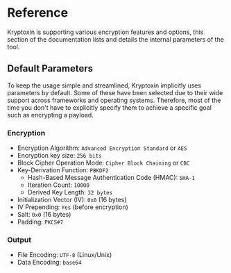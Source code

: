 # Reference

Kryptoxin is supporting various encryption features and options, this section of the documentation lists and details the internal parameters of the tool.

## Default Parameters

To keep the usage simple and streamlined, Kryptoxin implicitly uses parameters by default. Some of these have been selected due to their wide support across frameworks and operating systems. Therefore, most of the time you don't have to explicitly specify them to achieve a specific goal such as encrypting a payload.

### Encryption

* Encryption Algorithm: `Advanced Encryption Standard` or `AES`
* Encryption key size: `256 bits`
* Block Cipher Operation Mode: `Cipher Block Chaining` or `CBC`
* Key-Derivation Function: `PBKDF2`
  * Hash-Based Message Authentication Code (HMAC): `SHA-1`
  * Iteration Count: `10000`
  * Derived Key Length: `32 bytes`
* Initialization Vector (IV): `0x0` (16 bytes)
* IV Prepending: `Yes` (before encryption)
* Salt: `0x0` (16 bytes)
* Padding: `PKCS#7`

### Output

* File Encoding: `UTF-8` (Linux/Unix)
* Data Encoding: `base64`
